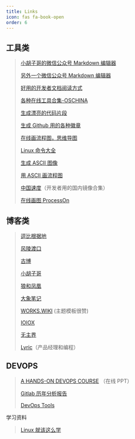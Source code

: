 ```yaml
---
title: Links
icon: fas fa-book-open
order: 6
---
```


## 工具类

> [小胡子哥的微信公众号 Markdown 编辑器](http://md.barretlee.com/)
>
> [另外一个微信公众号 Markdown 编辑器](https://lab.lyric.im/wxformat/)
>
> [好用的开发者文档阅读方式](http://devdocs.io/offline)
>
> [各种在线工具合集-OSCHINA](http://tool.oschina.net)
>
> [生成漂亮的代码片段](https://carbon.now.sh)
>
> [生成 Github 用的各种徽章](http://shields.io/#your-badge)
>
> [在线画流程图，思维导图](https://www.freedgo.com/)
>
> [Linux 命令大全](https://www.linuxcool.com/)
>
> [生成 ASCII 图像](https://onlineasciitools.com/)
>
> [用 ASCII 画流程图](http://asciiflow.com/)
>
> [中国速度](https://china-speed.org.cn/)（开发者用的国内镜像合集）
>
> [在线画图 ProcessOn](https://www.processon.com/)

## 博客类

> [逗比根据地](https://doub.bid)
>
> [风陵渡口](https://thief.one)
>
> [古博](https://www.gubo.org)
>
> [小胡子哥](https://www.barretlee.com/)
>
> [狼和凤凰](https://www.phodal.com/)
>
> [大象笔记](https://www.sunzhongwei.com/)
>
> [WORKS.WIKI](https://works.wiki/) (主题模板很赞)
>
> [IOIOX](https://www.ioiox.com/)
>
> [无主界](https://www.idleleo.com/)
>
> [Lyric](https://lyric.im/)（产品经理和编程）

## DEVOPS

> [A HANDS-ON DEVOPS COURSE](https://nemonik.github.io/hands-on-DevOps/#/) （在线 PPT）
>
> [Gitlab 历年分析报告](https://learn.gitlab.com/c/forrester-wave-cloud-native-ci-cd-2019?x=GVkN_U)
>
> [DevOps Tools](https://github.com/collections/devops-tools)

学习资料

> [Linux 就该这么学](https://www.linuxprobe.com/chapter-00.html)

